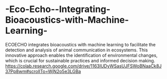 # -Eco-Echo--Integrating-Bioacoustics-with-Machine-Learning-
ECOECHO integrates bioacoustics with machine learning to facilitate the detection and analysis of animal communication in ecosystems. This innovative approach enables the identification of environmental changes, which is crucial for sustainable practices and informed decision making.
https://colab.research.google.com/drive/1163lUDyWSasUJFSWoBNaaCk8J37Pp8wm#scrollTo=WjN2o5e3LGBa

